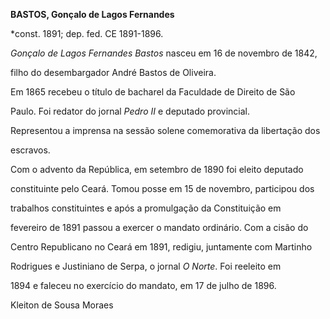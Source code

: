 **BASTOS, Gonçalo de Lagos Fernandes**



\*const. 1891; dep. fed. CE 1891-1896.



*Gonçalo de Lagos Fernandes Bastos* nasceu em 16 de novembro de 1842,

filho do desembargador André Bastos de Oliveira.



Em 1865 recebeu o título de bacharel da Faculdade de Direito de São

Paulo. Foi redator do jornal *Pedro II* e deputado provincial.

Representou a imprensa na sessão solene comemorativa da libertação dos

escravos.



Com o advento da República, em setembro de 1890 foi eleito deputado

constituinte pelo Ceará. Tomou posse em 15 de novembro, participou dos

trabalhos constituintes e após a promulgação da Constituição em

fevereiro de 1891 passou a exercer o mandato ordinário. Com a cisão do

Centro Republicano no Ceará em 1891, redigiu, juntamente com Martinho

Rodrigues e Justiniano de Serpa, o jornal *O Norte*. Foi reeleito em

1894 e faleceu no exercício do mandato, em 17 de julho de 1896.



Kleiton de Sousa Moraes



